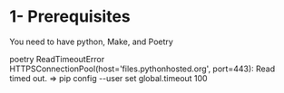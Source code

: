 # 1- Prerequisites
You need to have python, Make, and Poetry

poetry ReadTimeoutError  HTTPSConnectionPool(host='files.pythonhosted.org', port=443): Read timed out. => pip config --user set global.timeout 100